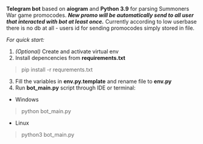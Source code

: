 __Telegram bot__ based on __aiogram__ and __Python 3.9__ 
for parsing Summoners War game promocodes. 
__*New promo will be automatically send 
to all user that interacted with bot at least once.*__
Currently according to low userbase there is no db at all - 
users id for sending promocodes simply stored in file.

*For quick start:*

1) _(Optional)_ Create and activate virtual env
2) Install depencencies from **requirements.txt**
> pip install -r requrements.txt
3) Fill the variables in **env.py.template** and rename file to **env.py**
4) Run **bot_main.py** script through IDE or terminal:
- Windows
> python bot_main.py
- Linux
> python3 bot_main.py